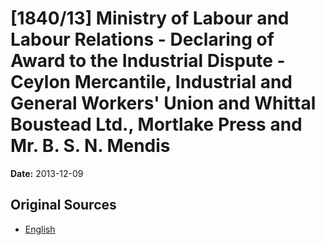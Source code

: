 # [1840/13] Ministry of Labour and Labour Relations - Declaring of Award to the Industrial Dispute - Ceylon Mercantile, Industrial and General Workers' Union and Whittal Boustead Ltd., Mortlake Press and Mr. B. S. N. Mendis

**Date:** 2013-12-09

## Original Sources

- [English](https://documents.gov.lk/view/extra-gazettes/2013/12/1840-13_E.pdf)
